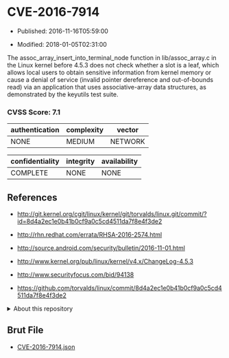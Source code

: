 # CVE-2016-7914

- Published: 2016-11-16T05:59:00

- Modified: 2018-01-05T02:31:00

The assoc_array_insert_into_terminal_node function in lib/assoc_array.c in the Linux kernel before 4.5.3 does not check whether a slot is a leaf, which allows local users to obtain sensitive information from kernel memory or cause a denial of service (invalid pointer dereference and out-of-bounds read) via an application that uses associative-array data structures, as demonstrated by the keyutils test suite.

### CVSS Score: **7.1**

| authentication | complexity | vector |
| --- | --- | --- |
| NONE | MEDIUM | NETWORK |

| confidentiality | integrity | availability |
| --- | --- | --- |
| COMPLETE | NONE | NONE |

## References

* http://git.kernel.org/cgit/linux/kernel/git/torvalds/linux.git/commit/?id=8d4a2ec1e0b41b0cf9a0c5cd4511da7f8e4f3de2

* http://rhn.redhat.com/errata/RHSA-2016-2574.html

* http://source.android.com/security/bulletin/2016-11-01.html

* http://www.kernel.org/pub/linux/kernel/v4.x/ChangeLog-4.5.3

* http://www.securityfocus.com/bid/94138

* https://github.com/torvalds/linux/commit/8d4a2ec1e0b41b0cf9a0c5cd4511da7f8e4f3de2

<details>
<summary>About this repository</summary> 

  This repository is part of the project [Live Hack CVE](https://github.com/Live-Hack-CVE). Main website can be found [www.live-hack.org](https://www.live-hack.org) 
  
  Made by [Sn0wAlice](https://github.com/Sn0wAlice) for the people that care about security and need to have a feed of the latest CVEs. Hope you enjoy it, don't forget to star the repo and follow me on [Twitter](https://twitter.com/Sn0wAlice) and [Github](https://github.com/Sn0wAlice). And that is my [personnal website](https://www.alice-snow.me/)

  - [Home Page](https://github.com/Live-Hack-CVE)
  - [Framework](https://github.com/Live-Hack-CVE/cve-framework)
  - [CVE database](https://github.com/Live-Hack-CVE/full_database)
  - [Changelog](https://github.com/Live-Hack-CVE/Changelog)
</details>

## Brut File

* [CVE-2016-7914.json](https://raw.githubusercontent.com/Live-Hack-CVE/full_database/main/cves/2016/CVE-2016-7914.json)

